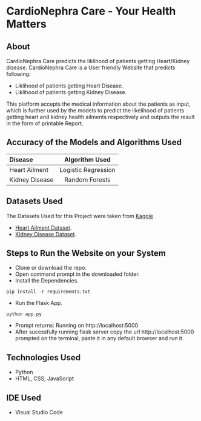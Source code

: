 # CardioNephra Care - Your Health Matters

## About
CardioNephra Care predicts the liklihood of patients getting Heart/Kidney disease.
CardioNephra Care is a User friendly Website that predicts following:

- Liklihood of patients getting Heart Disease.
- Liklihood of patients getting Kidney Disease.

This platform accepts the medical information about the patients as input, which is further used by the models to predict the likelihood of patients getting heart and kidney health ailments respectively and outputs the result in the form of printable Report.  

## Accuracy of the Models and Algorithms Used

| Disease      | Algorithm Used |
| :---        |    :----:   |     
| Heart Ailment   | Logistic Regression        | 
| Kidney Disease | Random Forests |


## Datasets Used

The Datasets Used for this Project were taken from <a href="https://www.kaggle.com/">Kaggle</a>

- <a href="https://www.kaggle.com/ronitf/heart-disease-uci">Heart Ailment Dataset</a>.
- <a href="https://www.kaggle.com/mansoordaku/ckdisease">Kidney Disease Dataset</a>.


## Steps to Run the Website on your System

- Clone or download the repo.
- Open command prompt in the downloaded folder.
- Install the Dependencies.
```
pip install -r requirements.txt
```
- Run the Flask App.
```
python app.py
```
- Prompt returns: Running on http://localhost:5000
- After sucessfully running flask server copy the url http://localhost:5000 prompted on the terminal, paste it in any default browser and run it.

## Technologies Used

- Python
- HTML, CSS, JavaScript

## IDE Used

- Visual Studio Code


